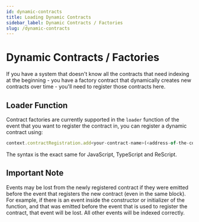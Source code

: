 ```yaml
---
id: dynamic-contracts
title: Loading Dynamic Contracts
sidebar_label: Dynamic Contracts / Factories
slug: /dynamic-contracts
---
```


# Dynamic Contracts / Factories

If you have a system that doesn't know all the contracts that need indexing at the beginning - you have a factory contract that dynamically creates new contracts over time - you'll need to register those contracts here.

## Loader Function

Contract factories are currently supported in the `loader` function of the event that you want to register the contract in, you can register a dynamic contract using:

```javascript
context.contractRegistration.add<your-contract-name>(<address-of-the-contract>)
```

The syntax is the exact same for JavaScript, TypeScript and ReScript.

## Important Note

Events may be lost from the newly registered contract if they were emitted before the event that registers the new contract (even in the same block). For example, if there is an event inside the constructor or initializer of the function, and that was emitted before the event that is used to register the contract, that event will be lost. All other events will be indexed correctly.
